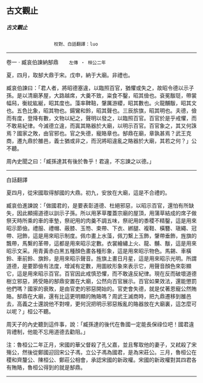 

## 古文觀止

##### 古文觀止
　　　　　　　　　`校對、白話翻譯：luo`

* * *

卷一 ‧ 臧哀伯諫納郜鼎　　`左傳 ‧ 桓公二年`

夏，四月，取郜大鼎于宋。戊申，納于大廟。非禮也。

臧哀伯諫曰：「君人者，將昭德塞違，以臨照百官，猶懼或失之，故昭令德以示子孫。是以清廟茅屋，大路越席，大羹不致，粢食不鑿，昭其儉也。袞冕黻珽，帶裳幅舄，衡紞紘綖，昭其度也。藻率鞞鞛，鞶厲游纓，昭其數也。火龍黼黻，昭其文也。五色比象，昭其物也。鍚鸞和鈴，昭其聲也。三辰旂旗，昭其明也。夫德，儉而有度，登降有數，文物以紀之，聲明以發之，以臨照百官。百官於是乎戒懼，而不敢易紀律。今滅德立違，而寘其賂器於大廟，以明示百官。百官象之，其又何誅焉？國家之敗，由官邪也。官之失德，寵賂章也。郜鼎在廟，章孰甚焉？武王克商，遷九鼎於雒邑，義士猶或非之，而況將昭違亂之賂器於大廟，其若之何？」公不聽。

周內史聞之曰：「臧孫達其有後於魯乎！君違，不忘諫之以德。」

* * *

白話翻譯

夏四月，從宋國取得郜國的大鼎。初九，安放在大廟，這是不合禮的。

臧哀伯進諫說：「做國君的，是要表彰道德、杜絕邪惡，以昭示百官，還怕有所缺失，因此顯揚道德以訓示子孫。所以用茅草覆蓋宗廟的屋頂，用蒲草結成的席子做祭天時所乘的車的車墊，祭祀用的肉羹不調五味，祭祀用的黍稷不精鑿，這是用來昭示節儉。禮服、禮帽、蔽膝、玉笏、束帶、下衣、綁腿、複鞋、橫簪、瑱繩、冠帶、冠飾，這是用來昭示制度。佩巾畫上水藻，佩刀繫上玉飾，鞶帶垂飾，旌旗的飄帶，馬繫的革帶，這都是用來昭示定數。衣裳繪繡上火、龍、黼、黻，這是用來昭示文采。用青黃赤白黑五種顏色畫各種形象，這是用來昭示物色。馬錫、車橫鈴、車前鈴、旗鈴，是用來昭示聲音。旌旗上畫日月星，這是用來昭示光明。所謂道德，是要節儉有法度，增減有定數，用圖紋形象來表示它，用聲音顏色來彰顯它，這是用來昭示百官。百官因此戒慎恐懼，而不敢違反紀律。現在反而破壞道德樹立邪惡，將受賂的郜鼎安置在大廟，公然向百官展示。百官如果效法，還能懲罰他們嗎？國家的衰敗，是由官吏的邪惡開始的。官吏會失德，就是仗著恩寵公然賄賂。郜鼎在大廟，還有比這更明顯的賄賂嗎？周武王滅商時，把九鼎遷移到雒邑去，高義之士還說他不對哩，更何況把明示邪惡叛亂的賂器放在大廟裏，這怎麼可以呢？」桓公不聽。

周天子的內史聽到這件事，說：「臧孫達的後代在魯國一定能長保祿位吧！國君違背禮制，他能不忘用道德去勸阻。」

注：魯桓公二年正月，宋國的華父督殺了孔父嘉，並且奪取他的妻子，又弒殺了宋殤公，然後從鄭國迎回宋公子馮，立公子馮為國君，是為宋莊公。三月，魯桓公在稷和齊釐公、陳桓公、鄭莊公相會，承認宋國的新政權。宋國的新政權對其四君各有賄賂，魯桓公得到的就是郜鼎。

* * *

